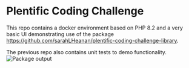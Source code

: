 # Plentific Coding Challenge
This repo contains a docker environment based on PHP 8.2 and a very basic UI demonstrating use of the package https://github.com/sarahLHeanan/plentific-coding-challenge-library.

The previous repo also contains unit tests to demo functionality.
![Package output](https://github.com/sarahLHeanan/plentific-coding-challenge/assets/19517992/e3cf0098-6133-44cd-a032-72304daba14d)
